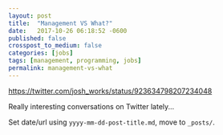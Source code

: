 ```yaml
---
layout: post
title:  "Management VS What?"
date:   2017-10-26 06:18:52 -0600
published: false
crosspost_to_medium: false
categories: [jobs]
tags: [management, programming, jobs]
permalink: management-vs-what
---
```



https://twitter.com/josh_works/status/923634798207234048

Really interesting conversations on Twitter lately...


Set date/url using `yyyy-mm-dd-post-title.md`, move to `_posts/`.



<!--more-->
